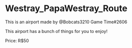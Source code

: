 # Westray_PapaWestray_Route
This is an airport made by @Bobcats3210 Game Time#2606

This airport has a bunch of things for you to enjoy!

Price: R$50
